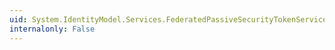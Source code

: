 ```yaml
---
uid: System.IdentityModel.Services.FederatedPassiveSecurityTokenServiceOperations
internalonly: False
---
```


